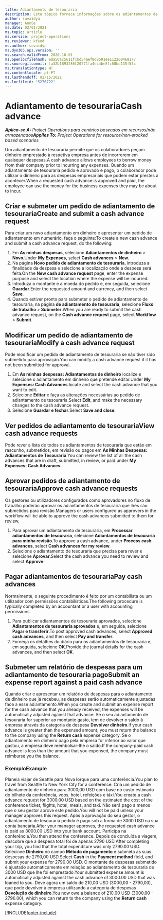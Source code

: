 ```yaml
---
title: Adiantamento de tesouraria
description: Este tópico fornece informações sobre os adiantamentos de tesouraria.
author: suvaidya
manager: AnnBe
ms.date: 02/01/2021
ms.topic: article
ms.service: project-operations
ms.reviewer: kfend
ms.author: suvaidya
ms.dyn365.ops.version: ''
ms.search.validFrom: 2020-10-01
ms.openlocfilehash: 6da50ac5611fcbd54aef8d8591ee112200468177
ms.sourcegitcommit: fa32b1893286f20271fa4ec4be8fc68bd135f53c
ms.translationtype: HT
ms.contentlocale: pt-PT
ms.lasthandoff: 02/15/2021
ms.locfileid: "5276722"
---
```

# <a name="cash-advance"></a><span data-ttu-id="6a628-103">Adiantamento de tesouraria</span><span class="sxs-lookup"><span data-stu-id="6a628-103">Cash advance</span></span>

<span data-ttu-id="6a628-104">_**Aplica-se A:** Project Operations para cenários baseados em recursos/não armazenados_</span><span class="sxs-lookup"><span data-stu-id="6a628-104">_**Applies To:** Project Operations for resource/non-stocked based scenarios_</span></span>

<span data-ttu-id="6a628-105">Um adiantamento de tesouraria permite que os colaboradores peçam dinheiro emprestado à respetiva empresa antes de incorrerem em quaisquer despesas.</span><span class="sxs-lookup"><span data-stu-id="6a628-105">A cash advance allows employees to borrow money from their company prior to incurring any expenses.</span></span> <span data-ttu-id="6a628-106">Quando um adiantamento de tesouraria pedido é aprovado e pago, o colaborador pode utilizar o dinheiro para as despesas empresariais que podem estar prestes a acontecer.</span><span class="sxs-lookup"><span data-stu-id="6a628-106">When a requested cash advance is approved and paid, the employee can use the money for the business expenses they may be about to incur.</span></span> 

## <a name="create-and-submit-a-cash-advance-request"></a><span data-ttu-id="6a628-107">Criar e submeter um pedido de adiantamento de tesouraria</span><span class="sxs-lookup"><span data-stu-id="6a628-107">Create and submit a cash advance request</span></span>
<span data-ttu-id="6a628-108">Para criar um novo adiantamento em dinheiro e apresentar um pedido de adiantamento em numerário, faça o seguinte:</span><span class="sxs-lookup"><span data-stu-id="6a628-108">To create a new cash advance and submit a cash advance request, do the following:</span></span> 

1. <span data-ttu-id="6a628-109">Em **As minhas despesas**, selecione **Adiantamentos de dinheiro** > **Novo**.</span><span class="sxs-lookup"><span data-stu-id="6a628-109">Under **My Expenses**, select **Cash advances** > **New**.</span></span> 
2. <span data-ttu-id="6a628-110">Na página **Novo pedido de adiantamento de tesouraria**, introduza a finalidade da despesa e selecione a localização onde a despesa será feita.</span><span class="sxs-lookup"><span data-stu-id="6a628-110">On the **New cash advance request** page, enter the expense purpose and select the location where the expense will be incurred.</span></span>
3. <span data-ttu-id="6a628-111">Introduza o montante e a moeda do pedido e, em seguida, selecione **Guardar**.</span><span class="sxs-lookup"><span data-stu-id="6a628-111">Enter the requested amount and currency, and then select **Save**.</span></span> 
4. <span data-ttu-id="6a628-112">Quando estiver pronto para submeter o pedido de adiantamento de tesouraria, na página **de adiantamento de tesouraria**, selecione **Fluxo de trabalho** > **Submeter**.</span><span class="sxs-lookup"><span data-stu-id="6a628-112">When you are ready to submit the cash advance request, on the **Cash advance request** page, select **Workflow** > **Submit**.</span></span>

## <a name="modify-a-cash-advance-request"></a><span data-ttu-id="6a628-113">Modificar um pedido de adiantamento de tesouraria</span><span class="sxs-lookup"><span data-stu-id="6a628-113">Modify a cash advance request</span></span>

<span data-ttu-id="6a628-114">Pode modificar um pedido de adiantamento de tesouraria se não tiver sido submetido para aprovação.</span><span class="sxs-lookup"><span data-stu-id="6a628-114">You can modify a cash advance request if it has not been submitted for approval.</span></span>

1. <span data-ttu-id="6a628-115">Em **As minhas despesas: Adiantamentos de dinheiro** localize e selecione o adiantamento em dinheiro que pretende editar.</span><span class="sxs-lookup"><span data-stu-id="6a628-115">Under **My Expenses: Cash Advances** locate and select the cash advance that you want to edit.</span></span>
2. <span data-ttu-id="6a628-116">Selecione **Editar** e faça as alterações necessárias ao pedido de adiantamento de tesouraria.</span><span class="sxs-lookup"><span data-stu-id="6a628-116">Select **Edit**, and make the necessary changes to the cash advance request.</span></span> 
3. <span data-ttu-id="6a628-117">Selecione **Guardar e fechar**.</span><span class="sxs-lookup"><span data-stu-id="6a628-117">Select **Save and close**.</span></span>


## <a name="view-cash-advance-requests"></a><span data-ttu-id="6a628-118">Ver pedidos de adiantamento de tesouraria</span><span class="sxs-lookup"><span data-stu-id="6a628-118">View cash advance requests</span></span>
<span data-ttu-id="6a628-119">Pode rever a lista de todos os adiantamentos de tesouraria que estão em rascunho, submetidos, em revisão ou pagos em **As Minhas Despesas: Adiantamentos de Tesouraria**.</span><span class="sxs-lookup"><span data-stu-id="6a628-119">You can review the list of all the cash advances that are in draft, submitted, in review, or paid under **My Expenses: Cash Advances**.</span></span> 

## <a name="approve-cash-advance-requests"></a><span data-ttu-id="6a628-120">Aprovar pedidos de adiantamento de tesouraria</span><span class="sxs-lookup"><span data-stu-id="6a628-120">Approve cash advance requests</span></span>

<span data-ttu-id="6a628-121">Os gestores ou utilizadores configurados como aprovadores no fluxo de trabalho poderão aprovar os adiantamentos de tesouraria que lhes são submetidos para revisão.</span><span class="sxs-lookup"><span data-stu-id="6a628-121">Managers or users configured as approvers in the workflow will be able to approve the cash advances submitted to them for review.</span></span> 

1. <span data-ttu-id="6a628-122">Para aprovar um adiantamento de tesouraria, em **Processar adiantamentos de tesouraria**, selecione **Adiantamentos de tesouraria para minha revisão**.</span><span class="sxs-lookup"><span data-stu-id="6a628-122">To approve a cash advance, under **Process cash advances**, select **Cash advances for my review**.</span></span>
2. <span data-ttu-id="6a628-123">Selecione o adiantamento de tesouraria que precisa para rever e selecione **Aprovar**.</span><span class="sxs-lookup"><span data-stu-id="6a628-123">Select the cash advance you need to review and select **Approve**.</span></span>  

## <a name="pay-cash-advances"></a><span data-ttu-id="6a628-124">Pagar adiantamentos de tesouraria</span><span class="sxs-lookup"><span data-stu-id="6a628-124">Pay cash advances</span></span> 
<span data-ttu-id="6a628-125">Normalmente, o seguinte procedimento é feito por um contabilista ou um utilizador com permissões contabilísticas.</span><span class="sxs-lookup"><span data-stu-id="6a628-125">The following procedure is typically completed by an accountant or a user with accounting permissions.</span></span>

1. <span data-ttu-id="6a628-126">Para publicar adiantamentos de tesouraria aprovados, selecione **Adiantamentos de tesouraria aprovados** e, em seguida, selecione **Pagar e transferir**.</span><span class="sxs-lookup"><span data-stu-id="6a628-126">To post approved cash advances, select **Approved cash advances**, and then select **Pay and transfer**.</span></span>  
2. <span data-ttu-id="6a628-127">Forneça os detalhes do diário para os adiantamentos de tesouraria e, em seguida, selecione **OK**.</span><span class="sxs-lookup"><span data-stu-id="6a628-127">Provide the journal details for the cash advances, and then select **OK**.</span></span> 

## <a name="submit-an-expense-report-against-a-paid-cash-advance"></a><span data-ttu-id="6a628-128">Submeter um relatório de despesas para um adiantamento de tesouraria pago</span><span class="sxs-lookup"><span data-stu-id="6a628-128">Submit an expense report against a paid cash advance</span></span> 

<span data-ttu-id="6a628-129">Quando criar e apresentar um relatório de despesas para o adiantamento de dinheiro que já recebeu, as despesas serão automaticamente ajustadas face a esse adiantamento.</span><span class="sxs-lookup"><span data-stu-id="6a628-129">When you create and submit an expense report for the cash advance that you already received, the expenses will be automatically adjusted against that advance.</span></span> <span data-ttu-id="6a628-130">Se o seu adiantamento de tesouraria for superior ao montante gasto, tem de devolver o saldo à empresa através da categoria de despesa **Devolver dinheiro**.</span><span class="sxs-lookup"><span data-stu-id="6a628-130">If your cash advance is greater than the expensed amount, you must return the balance to the company using the **Return cash** expense category.</span></span> <span data-ttu-id="6a628-131">Se o adiantamento em dinheiro pago pela empresa for inferior ao valor que gastou, a empresa deve reembolsar-lhe o saldo.</span><span class="sxs-lookup"><span data-stu-id="6a628-131">If the company-paid cash advance is less than the amount that you expensed, the company must reimburse you the balance.</span></span> 

### <a name="example"></a><span data-ttu-id="6a628-132">Exemplo</span><span class="sxs-lookup"><span data-stu-id="6a628-132">Example</span></span>
<span data-ttu-id="6a628-133">Planeia viajar de Seattle para Nova Iorque para uma conferência.</span><span class="sxs-lookup"><span data-stu-id="6a628-133">You plan to travel from Seattle to New York City for a conference.</span></span> <span data-ttu-id="6a628-134">Cria um pedido de adiantamento de dinheiro para 3000,00 USD com base no custo estimado do bilhete da conferência, voos, hotel, refeições e táxi.</span><span class="sxs-lookup"><span data-stu-id="6a628-134">You create a cash advance request for 3000.00 USD based on the estimated the cost of the conference ticket, flights, hotel, meals, and taxi.</span></span> <span data-ttu-id="6a628-135">Não será pago a menos que o seu gestor aprove este pedido.</span><span class="sxs-lookup"><span data-stu-id="6a628-135">You will not be paid unless your manager approves this request.</span></span> <span data-ttu-id="6a628-136">Após a aprovação do seu gestor, o adiantamento de tesouraria pedido é pago sob a forma de 3000 USD na sua conta bancária.</span><span class="sxs-lookup"><span data-stu-id="6a628-136">After your manager approves, the requested cash advance is paid as 3000.00 USD into your bank account.</span></span> <span data-ttu-id="6a628-137">Participa na conferência.</span><span class="sxs-lookup"><span data-stu-id="6a628-137">You then attend the conference.</span></span> <span data-ttu-id="6a628-138">Depois de concluída a viagem, descobre que a despesa total foi de apenas 2790 USD.</span><span class="sxs-lookup"><span data-stu-id="6a628-138">After completing your trip, you find that the total expenditure was only 2790.00 USD.</span></span> <span data-ttu-id="6a628-139">Selecione **Dinheiro** no campo **Método de pagamento** e submeta as suas despesas de 2790,00 USD.</span><span class="sxs-lookup"><span data-stu-id="6a628-139">Select **Cash** in the **Payment method** field, and submit your expense for 2790.00 USD.</span></span> <span data-ttu-id="6a628-140">O montante de despesas submetido é ajustado automaticamente em relação ao adiantamento de tesouraria de 3000 USD que lhe foi emprestado.</span><span class="sxs-lookup"><span data-stu-id="6a628-140">Your submitted expense amount is automatically adjusted against the cash advance of 3000.00 USD that was loaned to you.</span></span> <span data-ttu-id="6a628-141">Deve agora um saldo de 210,00 USD (3000,00 - 2790,00), que pode devolver à empresa utilizando a categoria de despesas **Devolução de dinheiro**.</span><span class="sxs-lookup"><span data-stu-id="6a628-141">You now owe a balance of 210.00 USD (3000.00 - 2790.00), which you can return to the company using the **Return cash** expense category.</span></span>



[!INCLUDE[footer-include](../includes/footer-banner.md)]